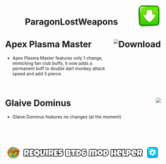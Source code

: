 <a href="">
    <img align="right" height="75" src="https://raw.githubusercontent.com/gurrenm3/BTD-Mod-Helper/master/BloonsTD6%20Mod%20Helper/Resources/DownloadBtn.png">
</a>

<h1 align="center">ParagonLostWeapons</h1>

<h1 align="left">Apex Plasma Master
<img align="right" alt="Download" height="155" src="https://static.wikia.nocookie.net/b__/images/b/b8/Paragon-ApexPlasmaMaster.png/revision/latest/scale-to-width-down/350?cb=20210726020749&path-prefix=bloons">
</h1>
<ul>
  <li>Apex Plasma Master features only 1 change, mimicking fan club buffs, it now adds a permanent buff to double dart monkey attack speed and add 3 pierce.</li>
</ul>

<br>

<h1 align="left">Glaive Dominus
<img align="right" height="155" src="https://static.wikia.nocookie.net/b__/images/2/2c/ParagonGlaiveDominus.png/revision/latest/scale-to-width-down/350?cb=20210726020750&path-prefix=bloons">
</h1>
<ul>
  <li> Glaive Dominus features no changes (at the moment) </li>
</ul>


[![Requires BTD6 Mod Helper](https://raw.githubusercontent.com/gurrenm3/BTD-Mod-Helper/master/banner.png)](https://github.com/gurrenm3/BTD-Mod-Helper#readme)
